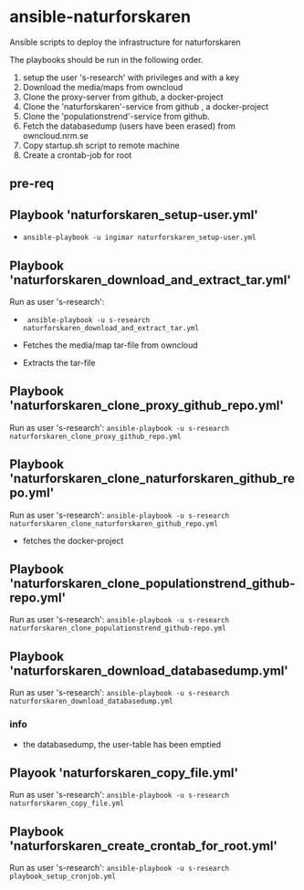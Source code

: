 # ansible-naturforskaren
Ansible scripts to deploy the infrastructure for naturforskaren

The playbooks should be run in the following order.

1. setup the user 's-research' with privileges and with a key
2. Download the media/maps from owncloud 
3. Clone the proxy-server from github, a docker-project
4. Clone the 'naturforskaren'-service from github , a docker-project
5. Clone the 'populationstrend'-service from github.
6. Fetch the databasedump (users have been erased) from owncloud.nrm.se
7. Copy startup.sh script to remote machine
8. Create a crontab-job for root

## pre-req

## Playbook 'naturforskaren_setup-user.yml'
- ``` ansible-playbook -u ingimar naturforskaren_setup-user.yml ```

## Playbook 'naturforskaren_download_and_extract_tar.yml'
Run as user 's-research':
- ``` ansible-playbook -u s-research naturforskaren_download_and_extract_tar.yml```

- Fetches the media/map tar-file from owncloud
- Extracts the tar-file

## Playbook 'naturforskaren_clone_proxy_github_repo.yml'
Run as user 's-research':  ```ansible-playbook -u s-research naturforskaren_clone_proxy_github_repo.yml```

## Playbook 'naturforskaren_clone_naturforskaren_github_repo.yml'
Run as user 's-research': ```ansible-playbook -u s-research naturforskaren_clone_naturforskaren_github_repo.yml```
- fetches the docker-project

## Playbook 'naturforskaren_clone_populationstrend_github-repo.yml'
Run as user 's-research': ```ansible-playbook -u s-research naturforskaren_clone_populationstrend_github-repo.yml```

## Playbook 'naturforskaren_download_databasedump.yml' 
Run as user 's-research':  ```ansible-playbook -u s-research naturforskaren_download_databasedump.yml```

### info
- the databasedump, the user-table has been emptied


## Playook 'naturforskaren_copy_file.yml'
Run as user 's-research':  ```ansible-playbook -u s-research naturforskaren_copy_file.yml``` 


## Playbook 'naturforskaren_create_crontab_for_root.yml'
Run as user 's-research': ```ansible-playbook -u s-research playbook_setup_cronjob.yml``` 
